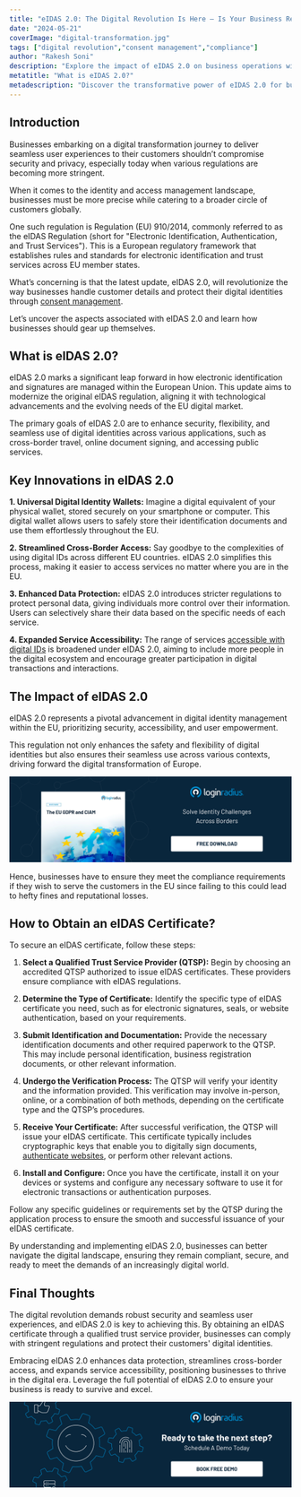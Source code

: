 ```yaml
---
title: "eIDAS 2.0: The Digital Revolution Is Here – Is Your Business Ready to Comply?"
date: "2024-05-21"
coverImage: "digital-transformation.jpg"
tags: ["digital revolution","consent management","compliance"]
author: "Rakesh Soni"
description: "Explore the impact of eIDAS 2.0 on business operations within the EU. Learn how to leverage this regulatory update to enhance security, streamline cross-border access, and expand service accessibility for a successful digital transformation."
metatitle: "What is eIDAS 2.0?"
metadescription: "Discover the transformative power of eIDAS 2.0 for businesses in the EU. Streamline digital identities, enhance security, and ensure compliance. Learn more."
---
```

## Introduction 

Businesses embarking on a digital transformation journey to deliver seamless user experiences to their customers shouldn’t compromise security and privacy, especially today when various regulations are becoming more stringent. 

When it comes to the identity and access management landscape, businesses must be more precise while catering to a broader circle of customers globally. 

One such regulation is Regulation (EU) 910/2014, commonly referred to as the eIDAS Regulation (short for "Electronic Identification, Authentication, and Trust Services"). This is a European regulatory framework that establishes rules and standards for electronic identification and trust services across EU member states.

What’s concerning is that the latest update, eIDAS 2.0, will revolutionize the way businesses handle customer details and protect their digital identities through [consent management](https://www.loginradius.com/privacy-consent/).  

Let’s uncover the aspects associated with eIDAS 2.0 and learn how businesses should gear up themselves. 

## What is eIDAS 2.0?

eIDAS 2.0 marks a significant leap forward in how electronic identification and signatures are managed within the European Union. This update aims to modernize the original eIDAS regulation, aligning it with technological advancements and the evolving needs of the EU digital market. 

The primary goals of eIDAS 2.0 are to enhance security, flexibility, and seamless use of digital identities across various applications, such as cross-border travel, online document signing, and accessing public services.

## Key Innovations in eIDAS 2.0

**1. Universal Digital Identity Wallets:** Imagine a digital equivalent of your physical wallet, stored securely on your smartphone or computer. This digital wallet allows users to safely store their identification documents and use them effortlessly throughout the EU.

**2. Streamlined Cross-Border Access:** Say goodbye to the complexities of using digital IDs across different EU countries. eIDAS 2.0 simplifies this process, making it easier to access services no matter where you are in the EU.

**3. Enhanced Data Protection:** eIDAS 2.0 introduces stricter regulations to protect personal data, giving individuals more control over their information. Users can selectively share their data based on the specific needs of each service.

**4. Expanded Service Accessibility:** The range of services [accessible with digital IDs](https://www.loginradius.com/blog/identity/digital-identity-verification/) is broadened under eIDAS 2.0, aiming to include more people in the digital ecosystem and encourage greater participation in digital transactions and interactions.

## The Impact of eIDAS 2.0

eIDAS 2.0 represents a pivotal advancement in digital identity management within the EU, prioritizing security, accessibility, and user empowerment. 

This regulation not only enhances the safety and flexibility of digital identities but also ensures their seamless use across various contexts, driving forward the digital transformation of Europe.

[![WP-EU-GDPR](WP-EU-GDPR.png)](https://www.loginradius.com/resource/eu-gdpr-and-ciam/)

Hence, businesses have to ensure they meet the compliance requirements if they wish to serve the customers in the EU since failing to this could lead to hefty fines and reputational losses. 

## How to Obtain an eIDAS Certificate?

To secure an eIDAS certificate, follow these steps:

1. **Select a Qualified Trust Service Provider (QTSP):** Begin by choosing an accredited QTSP authorized to issue eIDAS certificates. These providers ensure compliance with eIDAS regulations.

2. **Determine the Type of Certificate:** Identify the specific type of eIDAS certificate you need, such as for electronic signatures, seals, or website authentication, based on your requirements.

3. **Submit Identification and Documentation:** Provide the necessary identification documents and other required paperwork to the QTSP. This may include personal identification, business registration documents, or other relevant information.

4. **Undergo the Verification Process:** The QTSP will verify your identity and the information provided. This verification may involve in-person, online, or a combination of both methods, depending on the certificate type and the QTSP’s procedures.

5. **Receive Your Certificate:** After successful verification, the QTSP will issue your eIDAS certificate. This certificate typically includes cryptographic keys that enable you to digitally sign documents, [authenticate websites](https://www.loginradius.com/authentication/), or perform other relevant actions.

6. **Install and Configure:** Once you have the certificate, install it on your devices or systems and configure any necessary software to use it for electronic transactions or authentication purposes.

Follow any specific guidelines or requirements set by the QTSP during the application process to ensure the smooth and successful issuance of your eIDAS certificate.

By understanding and implementing eIDAS 2.0, businesses can better navigate the digital landscape, ensuring they remain compliant, secure, and ready to meet the demands of an increasingly digital world.

## Final Thoughts 

The digital revolution demands robust security and seamless user experiences, and eIDAS 2.0 is key to achieving this. By obtaining an eIDAS certificate through a qualified trust service provider, businesses can comply with stringent regulations and protect their customers' digital identities. 

Embracing eIDAS 2.0 enhances data protection, streamlines cross-border access, and expands service accessibility, positioning businesses to thrive in the digital era. Leverage the full potential of eIDAS 2.0 to ensure your business is ready to survive and excel.

[![book-a-free-demo-loginradius](../../assets/book-a-demo-loginradius.png)](https://www.loginradius.com/book-a-demo/)